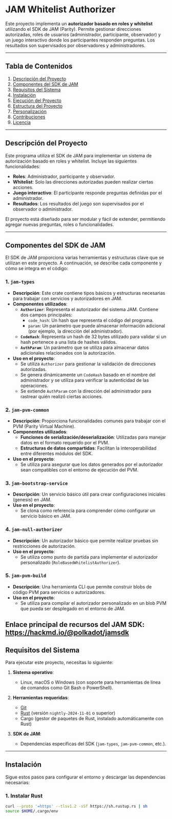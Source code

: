 # **JAM Whitelist Authorizer**

Este proyecto implementa un **autorizador basado en roles y whitelist** utilizando el SDK de JAM (Parity). Permite gestionar direcciones autorizadas, roles de usuarios (administrador, participante, observador) y un juego interactivo donde los participantes responden preguntas. Los resultados son supervisados por observadores y administradores.

---

## **Tabla de Contenidos**

1. [Descripción del Proyecto](#descripción-del-proyecto)
2. [Componentes del SDK de JAM](#componentes-del-sdk-de-jam)
3. [Requisitos del Sistema](#requisitos-del-sistema)
4. [Instalación](#instalación)
5. [Ejecución del Proyecto](#ejecución-del-proyecto)
6. [Estructura del Proyecto](#estructura-del-proyecto)
7. [Personalización](#personalización)
8. [Contribuciones](#contribuciones)
9. [Licencia](#licencia)

---

## **Descripción del Proyecto**

Este programa utiliza el SDK de JAM para implementar un sistema de autorización basado en roles y whitelist. Incluye las siguientes funcionalidades:

- **Roles**: Administrador, participante y observador.
- **Whitelist**: Solo las direcciones autorizadas pueden realizar ciertas acciones.
- **Juego interactivo**: El participante responde preguntas definidas por el administrador.
- **Resultados**: Los resultados del juego son supervisados por el observador o administrador.

El proyecto está diseñado para ser modular y fácil de extender, permitiendo agregar nuevas preguntas, roles o funcionalidades.

---

## **Componentes del SDK de JAM**

El SDK de JAM proporciona varias herramientas y estructuras clave que se utilizan en este proyecto. A continuación, se describe cada componente y cómo se integra en el código:

### **1. `jam-types`**
- **Descripción**: Este crate contiene tipos básicos y estructuras necesarias para trabajar con servicios y autorizadores en JAM.
- **Componentes utilizados**:
  - **`Authorizer`**: Representa el autorizador del sistema JAM. Contiene dos campos principales:
    - `code_hash`: Un hash que representa el código del programa.
    - `param`: Un parámetro que puede almacenar información adicional (por ejemplo, la dirección del administrador).
  - **`CodeHash`**: Representa un hash de 32 bytes utilizado para validar si un hash pertenece a una lista de hashes válidos.
  - **`AuthParam`**: Un parámetro que se utiliza para almacenar datos adicionales relacionados con la autorización.
- **Uso en el proyecto**:
  - Se utiliza `Authorizer` para gestionar la validación de direcciones autorizadas.
  - Se genera dinámicamente un `CodeHash` basado en el nombre del administrador y se utiliza para verificar la autenticidad de las operaciones.
  - Se extiende `AuthParam` con la dirección del administrador para rastrear quién realizó ciertas acciones.

### **2. `jam-pvm-common`**
- **Descripción**: Proporciona funcionalidades comunes para trabajar con el PVM (Parity Virtual Machine).
- **Componentes utilizados**:
  - **Funciones de serialización/deserialización**: Utilizadas para manejar datos en el formato requerido por el PVM.
  - **Estructuras de datos compartidas**: Facilitan la interoperabilidad entre diferentes módulos del SDK.
- **Uso en el proyecto**:
  - Se utiliza para asegurar que los datos generados por el autorizador sean compatibles con el entorno de ejecución del PVM.

### **3. `jam-bootstrap-service`**
- **Descripción**: Un servicio básico útil para crear configuraciones iniciales (genesis) en JAM.
- **Uso en el proyecto**:
  - Se clona como referencia para comprender cómo configurar un servicio básico en JAM.

### **4. `jam-null-authorizer`**
- **Descripción**: Un autorizador básico que permite realizar pruebas sin restricciones de autorización.
- **Uso en el proyecto**:
  - Se utiliza como punto de partida para implementar el autorizador personalizado (`RoleBasedWhitelistAuthorizer`).

### **5. `jam-pvm-build`**
- **Descripción**: Una herramienta CLI que permite construir blobs de código PVM para servicios o autorizadores.
- **Uso en el proyecto**:
  - Se utiliza para compilar el autorizador personalizado en un blob PVM que pueda ser desplegado en el entorno de JAM.

Enlace principal de recursos del JAM SDK: https://hackmd.io/@polkadot/jamsdk
---

## **Requisitos del Sistema**

Para ejecutar este proyecto, necesitas lo siguiente:

1. **Sistema operativo**:
   - Linux, macOS o Windows (con soporte para herramientas de línea de comandos como Git Bash o PowerShell).

2. **Herramientas requeridas**:
   - [Git](https://git-scm.com/)
   - [Rust](https://www.rust-lang.org/) (versión `nightly-2024-11-01` o superior)
   - Cargo (gestor de paquetes de Rust, instalado automáticamente con Rust)

3. **SDK de JAM**:
   - Dependencias específicas del SDK (`jam-types`, `jam-pvm-common`, etc.).

---

## **Instalación**

Sigue estos pasos para configurar el entorno y descargar las dependencias necesarias:

### **1. Instalar Rust**
```bash
curl --proto '=https' --tlsv1.2 -sSf https://sh.rustup.rs | sh
source $HOME/.cargo/env
